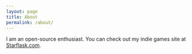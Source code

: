 ```yaml
---
layout: page
title: About
permalink: /about/
---
```


I am an open-source enthusiast. You can check out my indie games site at <a href="http://Starflask.com">Starflask.com</a>.
